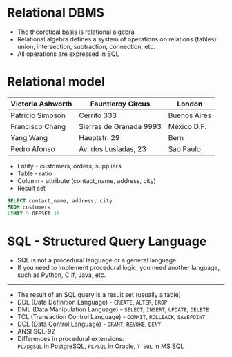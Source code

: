 # Relational DBMS

* The theoretical basis is relational algebra
* Relational algebra defines a system of operations on relations (tables): union, intersection, subtraction, connection,
  etc.
* All operations are expressed in SQL

# Relational model

| Victoria Ashworth | Fauntleroy Circus       | London       |
|-------------------|-------------------------|--------------|
| Patricio Simpson  | Cerrito 333             | Buenos Aires |
| Francisco Chang   | Sierras de Granada 9993 | México D.F.  |
| Yang Wang         | Hauptstr. 29            | Bern         |
| Pedro Afonso      | Av. dos Lusíadas, 23    | Sao Paulo    |

* Entity - customers, orders, suppliers
* Table - ratio
* Column - attribute (contact_name, address, city)
* Result set

```sql
SELECT contact_name, address, city
FROM customers
LIMIT 5 OFFSET 10
```

# SQL - Structured Query Language

* SQL is not a procedural language or a general language
* If you need to implement procedural logic, you need another language, such as Python, C #, Java, etc.

---

* The result of an SQL query is a result set (usually a table)
* DDL (Data Definition Language) - `CREATE`, `ALTER`, `DROP`
* DML (Data Manipulation Language) - `SELECT`, `INSERT`, `UPDATE`, `DELETE`
* TCL (Transaction Control Language) - `COMMIT`, `ROLLBACK`, `SAVEPOINT`
* DCL (Data Control Language) - `GRANT`, `REVOKE`, `DENY`
* ANSI SQL-92
* Differences in procedural extensions: <br> `PL/pgSQL` in PostgreSQL, `PL/SQL` in Oracle, `T-SQL` in MS SQL


